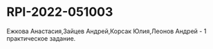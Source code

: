 # RPI-2022-051003
Ежкова Анастасия,Зайцев Андрей,Корсак Юлия,Леонов Андрей - 1 практическое задание.
